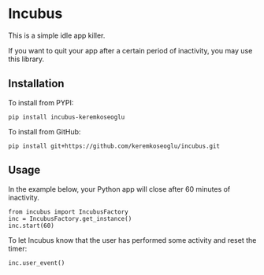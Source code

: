# Incubus

This is a simple idle app killer.

If you want to quit your app after a certain period of inactivity, you may use this library.

## Installation

To install from PYPI:

```
pip install incubus-keremkoseoglu
```

To install from GitHub:

```
pip install git+https://github.com/keremkoseoglu/incubus.git
```

## Usage

In the example below, your Python app will close after 60 minutes of inactivity.

```
from incubus import IncubusFactory
inc = IncubusFactory.get_instance()
inc.start(60)
```

To let Incubus know that the user has performed some activity and reset the timer:

```
inc.user_event()
```
